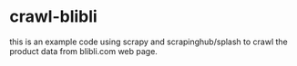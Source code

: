 # crawl-blibli
this is an example code using scrapy and scrapinghub/splash to crawl the product data from blibli.com web page.
